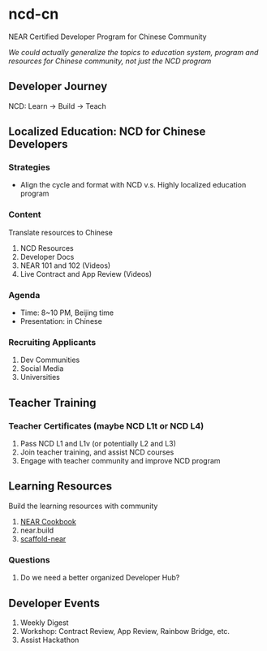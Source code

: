 # ncd-cn
NEAR Certified Developer Program for Chinese Community

*We could actually generalize the topics to education system, program and resources for Chinese community, not just the NCD program*


## Developer Journey

NCD: Learn -> Build -> Teach


## Localized Education: NCD for Chinese Developers

### Strategies

- Align the cycle and format with NCD v.s. Highly localized education program

### Content

Translate resources to Chinese

1. NCD Resources
2. Developer Docs
3. NEAR 101 and 102 (Videos)
4. Live Contract and App Review (Videos)

### Agenda

- Time: 8~10 PM, Beijing time
- Presentation: in Chinese

### Recruiting Applicants

1. Dev Communities
2. Social Media
3. Universities


## Teacher Training

### Teacher Certificates (maybe NCD L1t or NCD L4)

1. Pass NCD L1 and L1v (or potentially L2 and L3)
2. Join teacher training, and assist NCD courses
3. Engage with teacher community and improve NCD program


## Learning Resources

Build the learning resources with community

1. [NEAR Cookbook](https://github.com/near-x/near-cookbook)
2. near.build
3. [scaffold-near](https://github.com/near-x/scaffold-near)

### Questions

1. Do we need a better organized Developer Hub?


## Developer Events

1. Weekly Digest
2. Workshop: Contract Review, App Review, Rainbow Bridge, etc.
3. Assist Hackathon
